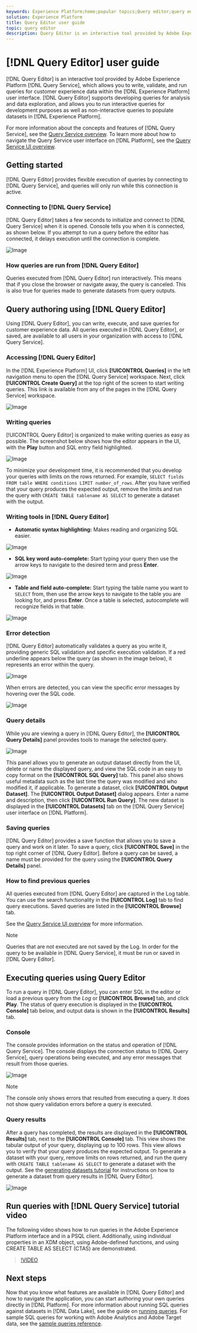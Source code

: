 ```yaml
---
keywords: Experience Platform;home;popular topics;Query editor;query editor
solution: Experience Platform
title: Query Editor user guide
topic: query editor
description: Query Editor is an interactive tool provided by Adobe Experience Platform Query Service, which allows you to write, validate, and run queries for customer experience data within the Experience Platform user interface. Query Editor supports developing queries for analysis and data exploration, and allows you to run interactive queries for development purposes as well as non-interactive queries to populate datasets in Experience Platform.
---
```


# [!DNL Query Editor] user guide

[!DNL Query Editor] is an interactive tool provided by Adobe Experience Platform [!DNL Query Service], which allows you to write, validate, and run queries for customer experience data within the [!DNL Experience Platform] user interface. [!DNL Query Editor] supports developing queries for analysis and data exploration, and allows you to run interactive queries for development purposes as well as non-interactive queries to populate datasets in [!DNL Experience Platform].

For more information about the concepts and features of [!DNL Query Service], see the [Query Service overview][query-service-overview]. To learn more about how to navigate the Query Service user interface on [!DNL Platform], see the [Query Service UI overview][query-service-ui].

## Getting started

[!DNL Query Editor] provides flexible execution of queries by connecting to [!DNL Query Service], and queries will only run while this connection is active.

### Connecting to [!DNL Query Service]

[!DNL Query Editor] takes a few seconds to initialize and connect to [!DNL Query Service] when it is opened. Console tells you when it is connected, as shown below. If you attempt to run a query before the editor has connected, it delays execution until the connection is complete. 

![Image](../images/queries/query-editor-overview/initializing-connection.png)

### How queries are run from [!DNL Query Editor]

Queries executed from [!DNL Query Editor] run interactively. This means that if you close the browser or navigate away, the query is canceled. This is also true for queries made to generate datasets from query outputs. 

## Query authoring using [!DNL Query Editor]

Using [!DNL Query Editor], you can write, execute, and save queries for customer experience data. All queries executed in [!DNL Query Editor], or saved, are available to all users in your organization with access to [!DNL Query Service].

### Accessing [!DNL Query Editor]

In the [!DNL Experience Platform] UI, click **[!UICONTROL Queries]** in the left navigation menu to open the [!DNL Query Service] workspace. Next, click **[!UICONTROL Create Query]** at the top right of the screen to start writing queries. This link is available from any of the pages in the [!DNL Query Service] workspace. 

![Image](../images/queries/query-editor-overview/create-query.png)
  
### Writing queries

[!UICONTROL Query Editor] is organized to make writing queries as easy as possible. The screenshot below shows how the editor appears in the UI, with the **Play** button and SQL entry field highlighted.

![Image](../images/queries/query-editor-overview/editor.png)

To minimize your development time, it is recommended that you develop your queries with limits on the rows returned. For example, `SELECT fields FROM table WHERE conditions LIMIT number_of_rows`. After you have verified that your query produces the expected output, remove the limits and run the query with `CREATE TABLE tablename AS SELECT` to generate a dataset with the output. 

### Writing tools in [!DNL Query Editor]

- **Automatic syntax highlighting:** Makes reading and organizing SQL easier.

![Image](../images/queries/query-editor-overview/syntax-highlight.png)

- **SQL key word auto-complete:** Start typing your query then use the arrow keys to navigate to the desired term and press **Enter**.

![Image](../images/queries/query-editor-overview/syntax-auto.png)

- **Table and field auto-complete:** Start typing the table name you want to `SELECT` from, then use the arrow keys to navigate to the table you are looking for, and press **Enter**. Once a table is selected, autocomplete will recognize fields in that table. 

![Image](../images/queries/query-editor-overview/tables-auto.png)

### Error detection

[!DNL Query Editor] automatically validates a query as you write it, providing generic SQL validation and specific execution validation. If a red underline appears below the query (as shown in the image below), it represents an error within the query.

![Image](../images/queries/query-editor-overview/syntax-error-highlight.png)

When errors are detected, you can view the specific error messages by hovering over the SQL code.

![Image](../images/queries/query-editor-overview/linting-error.png)

### Query details

While you are viewing a query in [!DNL Query Editor], the **[!UICONTROL Query Details]** panel provides tools to manage the selected query.

![Image](../images/queries/query-editor-overview/query-details.png)

This panel allows you to generate an output dataset directly from the UI, delete or name the displayed query, and view the SQL code in an easy to copy format on the **[!UICONTROL SQL Query]** tab. This panel also shows useful metadata such as the last time the query was modified and who modified it, if applicable. To generate a dataset, click **[!UICONTROL Output Dataset]**. The **[!UICONTROL Output Dataset]** dialog appears. Enter a name and description, then click **[!UICONTROL Run Query]**. The new dataset is displayed in the **[!UICONTROL Datasets]** tab on the [!DNL Query Service] user interface on [!DNL Platform].

### Saving queries

[!DNL Query Editor] provides a save function that allows you to save a query and work on it later. To save a query, click **[!UICONTROL Save]** in the top right corner of [!DNL Query Editor]. Before a query can be saved, a name must be provided for the query using the **[!UICONTROL Query Details]** panel.

### How to find previous queries

All queries executed from [!DNL Query Editor] are captured in the Log table. You can use the search functionality in the **[!UICONTROL Log]** tab to find query executions. Saved queries are listed in the **[!UICONTROL Browse]** tab. 

See the [Query Service UI overview][query-service-ui] for more information. 

>[!NOTE]
>
>Queries that are not executed are not saved by the Log. In order for the query to be available in [!DNL Query Service], it must be run or saved in [!DNL Query Editor].

## Executing queries using Query Editor

To run a query in [!DNL Query Editor], you can enter SQL in the editor or load a previous query from the *Log* or **[!UICONTROL Browse]** tab, and click **Play**. The status of query execution is displayed in the **[!UICONTROL Console]** tab below, and output data is shown in the **[!UICONTROL Results]** tab.

### Console

The console provides information on the status and operation of [!DNL Query Service]. The console displays the connection status to [!DNL Query Service], query operations being executed, and any error messages that result from those queries.

![Image](../images/queries/query-editor-overview/console.png)

>[!NOTE]
>
>The console only shows errors that resulted from executing a query. It does not show query validation errors before a query is executed.

### Query results

After a query has completed, the results are displayed in the **[!UICONTROL Results]** tab, next to the **[!UICONTROL Console]** tab. This view shows the tabular output of your query, displaying up to 100 rows. This view allows you to verify that your query produces the expected output. To generate a dataset with your query, remove limits on rows returned, and run the query with `CREATE TABLE tablename AS SELECT` to generate a dataset with the output. See the [generating datasets tutorial][query-service-create-datasets] for instructions on how to generate a dataset from query results in [!DNL Query Editor].

![Image](../images/queries/query-editor-overview/query-results.png)

## Run queries with [!DNL Query Service] tutorial video

The following video shows how to run queries in the Adobe Experience Platform interface and in a PSQL client. Additionally, using individual properties in an XDM object, using Adobe-defined functions, and using CREATE TABLE AS SELECT (CTAS) are demonstrated.

>[!VIDEO](https://video.tv.adobe.com/v/29796?quality=12&learn=on)

## Next steps

Now that you know what features are available in [!DNL Query Editor] and how to navigate the application, you can start authoring your own queries directly in [!DNL Platform]. For more information about running SQL queries against datasets in [!DNL Data Lake], see the guide on [running queries][query-service-running-queries]. For sample SQL queries for working with Adobe Analytics and Adobe Target data, see the [sample queries reference][query-service-sample-queries].

[query-service-overview]: ../home.md
[query-service-ui]: overview.md
[query-service-running-queries]: ../creating-queries/creating-queries.md
[query-service-sample-queries]: ../sample-queries/overview.md
[query-service-create-datasets]: ../creating-queries/create-datasets.md